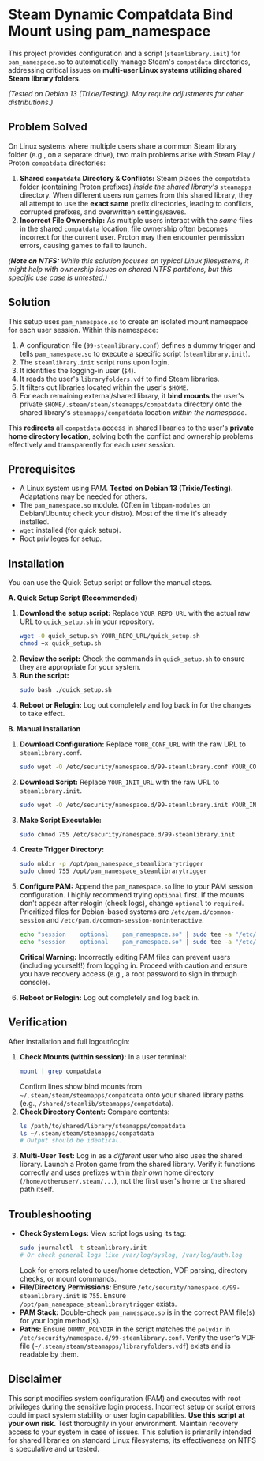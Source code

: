 # Steam Dynamic Compatdata Bind Mount using pam_namespace

This project provides configuration and a script (`steamlibrary.init`) for `pam_namespace.so` to automatically manage Steam's `compatdata` directories, addressing critical issues on **multi-user Linux systems utilizing shared Steam library folders**.

*(Tested on Debian 13 (Trixie/Testing). May require adjustments for other distributions.)*

## Problem Solved

On Linux systems where multiple users share a common Steam library folder (e.g., on a separate drive), two main problems arise with Steam Play / Proton `compatdata` directories:

1.  **Shared `compatdata` Directory & Conflicts:** Steam places the `compatdata` folder (containing Proton prefixes) *inside the shared library's* `steamapps` directory. When different users run games from this shared library, they all attempt to use the **exact same** prefix directories, leading to conflicts, corrupted prefixes, and overwritten settings/saves.
2.  **Incorrect File Ownership:** As multiple users interact with the *same* files in the shared `compatdata` location, file ownership often becomes incorrect for the current user. Proton may then encounter permission errors, causing games to fail to launch.

*(**Note on NTFS:** While this solution focuses on typical Linux filesystems, it *might* help with ownership issues on shared NTFS partitions, but this specific use case is untested.)*

## Solution

This setup uses `pam_namespace.so` to create an isolated mount namespace for each user session. Within this namespace:

1.  A configuration file (`99-steamlibrary.conf`) defines a dummy trigger and tells `pam_namespace.so` to execute a specific script (`steamlibrary.init`).
2.  The `steamlibrary.init` script runs upon login.
3.  It identifies the logging-in user (`$4`).
4.  It reads the user's `libraryfolders.vdf` to find Steam libraries.
5.  It filters out libraries located within the user's `$HOME`.
6.  For each remaining external/shared library, it **bind mounts** the user's private `$HOME/.steam/steam/steamapps/compatdata` directory onto the shared library's `steamapps/compatdata` location *within the namespace*.

This **redirects** all `compatdata` access in shared libraries to the user's **private home directory location**, solving both the conflict and ownership problems effectively and transparently for each user session.

## Prerequisites

* A Linux system using PAM. **Tested on Debian 13 (Trixie/Testing).** Adaptations may be needed for others.
* The `pam_namespace.so` module. (Often in `libpam-modules` on Debian/Ubuntu; check your distro). Most of the time it's already installed.
* `wget` installed (for quick setup).
* Root privileges for setup.

## Installation

You can use the Quick Setup script or follow the manual steps.

**A. Quick Setup Script (Recommended)**

1.  **Download the setup script:** Replace `YOUR_REPO_URL` with the actual raw URL to `quick_setup.sh` in your repository.
    ```bash
    wget -O quick_setup.sh YOUR_REPO_URL/quick_setup.sh
    chmod +x quick_setup.sh
    ```
2.  **Review the script:** Check the commands in `quick_setup.sh` to ensure they are appropriate for your system.
3.  **Run the script:**
    ```bash
    sudo bash ./quick_setup.sh
    ```
4.  **Reboot or Relogin:** Log out completely and log back in for the changes to take effect.

**B. Manual Installation**

1.  **Download Configuration:** Replace `YOUR_CONF_URL` with the raw URL to `steamlibrary.conf`.
    ```bash
    sudo wget -O /etc/security/namespace.d/99-steamlibrary.conf YOUR_CONF_URL/steamlibrary.conf
    ```

2.  **Download Script:** Replace `YOUR_INIT_URL` with the raw URL to `steamlibrary.init`.
    ```bash
    sudo wget -O /etc/security/namespace.d/99-steamlibrary.init YOUR_INIT_URL/steamlibrary.init
    ```

3.  **Make Script Executable:**
    ```bash
    sudo chmod 755 /etc/security/namespace.d/99-steamlibrary.init
    ```

4.  **Create Trigger Directory:**
    ```bash
    sudo mkdir -p /opt/pam_namespace_steamlibrarytrigger
    sudo chmod 755 /opt/pam_namespace_steamlibrarytrigger
    ```

5.  **Configure PAM:**
    Append the `pam_namespace.so` line to your PAM session configuration. I highly recommend trying `optional` first. If the mounts don't appear after relogin (check logs), change `optional` to `required`. Prioritized files for Debian-based systems are `/etc/pam.d/common-session` and `/etc/pam.d/common-session-noninteractive`.

    ```bash
    echo "session    optional    pam_namespace.so" | sudo tee -a "/etc/pam.d/common-session"
    echo "session    optional    pam_namespace.so" | sudo tee -a "/etc/pam.d/common-session-noninteractive"
    ```
    **Critical Warning:** Incorrectly editing PAM files can prevent users (including yourself!) from logging in. Proceed with caution and ensure you have recovery access (e.g., a root password to sign in through console).

6.  **Reboot or Relogin:** Log out completely and log back in.

## Verification

After installation and full logout/login:

1.  **Check Mounts (within session):** In a user terminal:
    ```bash
    mount | grep compatdata
    ```
    Confirm lines show bind mounts from `~/.steam/steam/steamapps/compatdata` onto your shared library paths (e.g., `/shared/steamlib/steamapps/compatdata`).
2.  **Check Directory Content:** Compare contents:
    ```bash
    ls /path/to/shared/library/steamapps/compatdata
    ls ~/.steam/steam/steamapps/compatdata
    # Output should be identical.
    ```
3.  **Multi-User Test:** Log in as a *different* user who also uses the shared library. Launch a Proton game from the shared library. Verify it functions correctly and uses prefixes within *their own* home directory (`/home/otheruser/.steam/...`), not the first user's home or the shared path itself.

## Troubleshooting

* **Check System Logs:** View script logs using its tag:
    ```bash
    sudo journalctl -t steamlibrary.init
    # Or check general logs like /var/log/syslog, /var/log/auth.log
    ```
    Look for errors related to user/home detection, VDF parsing, directory checks, or mount commands.
* **File/Directory Permissions:** Ensure `/etc/security/namespace.d/99-steamlibrary.init` is `755`. Ensure `/opt/pam_namespace_steamlibrarytrigger` exists.
* **PAM Stack:** Double-check `pam_namespace.so` is in the correct PAM file(s) for your login method(s).
* **Paths:** Ensure `DUMMY_POLYDIR` in the script matches the `polydir` in `/etc/security/namespace.d/99-steamlibrary.conf`. Verify the user's VDF file (`~/.steam/steam/steamapps/libraryfolders.vdf`) exists and is readable by them.

## Disclaimer

This script modifies system configuration (PAM) and executes with root privileges during the sensitive login process. Incorrect setup or script errors could impact system stability or user login capabilities. **Use this script at your own risk.** Test thoroughly in your environment. Maintain recovery access to your system in case of issues. This solution is primarily intended for shared libraries on standard Linux filesystems; its effectiveness on NTFS is speculative and untested.
